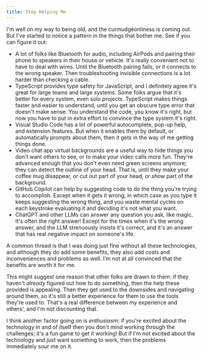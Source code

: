 ```yaml
---
title: Stop Helping Me
---
```


I'm well on my way to being old, and the curmudgeonliness is coming out. But I've started to notice a pattern in the things that bother me. See if you can figure it out:

- A lot of folks like Bluetooth for audio, including AirPods and pairing their phone to speakers in their house or vehicle. It's really convenient not to have to deal with wires. Until the Bluetooth pairing fails, or it connects to the wrong speaker. Then troubleshooting invisible connections is a lot harder than checking a cable.
- TypeScript provides type safety for JavaScript, and I definitely agree it's great for large teams and large systems. Some folks argue that it's better for every system, even solo projects. TypeScript makes things faster and easier to understand, until you get an obscure type error that doesn't make sense. You understand the code, you know it's right, but now you have to put in extra effort to convince the type system it's right.
- Visual Studio Code has a lot of powerful autocomplete, pop-up help, and extension features. But when it enables them by default, or automatically prompts about them, then it gets in the way of me getting things done.
- Video chat app virtual backgrounds are a useful way to hide things you don't want others to see, or to make your video calls more fun. They're advanced enough that you don't even need green screens anymore; they can detect the outline of your head. That is, until they make your coffee mug disappear, or cut out part of your head, or show part of the background.
- GitHub Copilot can help by suggesting code to do the thing you're trying to accomplish. Except when it gets it wrong, in which case as you type it keeps suggesting the wrong thing, and you waste mental cycles on each keystroke evaluating it and deciding it's not what you want.
- ChatGPT and other LLMs can answer any question you ask, like magic. It's often the right answer! Except for the times when it's the wrong answer, and the LLM strenuously insists it's correct, and it's an answer that has real negative impact on someone's life.

A common thread is that I was doing just fine without all these technologies, and although they do add some benefits, they also add costs and inconveniences and problems as well. I'm not at all convinced that the benefits are worth it for me.

This might suggest one reason that other folks are drawn to them: if they haven't *already* figured out how to do something, then the help these provided is appealing. Then they get used to the downsides and navigating around them, so it's still a better experience for them to use the tools they're used to. That's a real difference between my experience and others', and I'm not discounting that.

I think another factor going on is *enthusiasm*: if you're excited about the technology in and of itself then you don't mind working through the challenges; it's a fun game to get it working! But if I'm not excited about the technology and just want something to work, then the problems immediately sour me on it.
